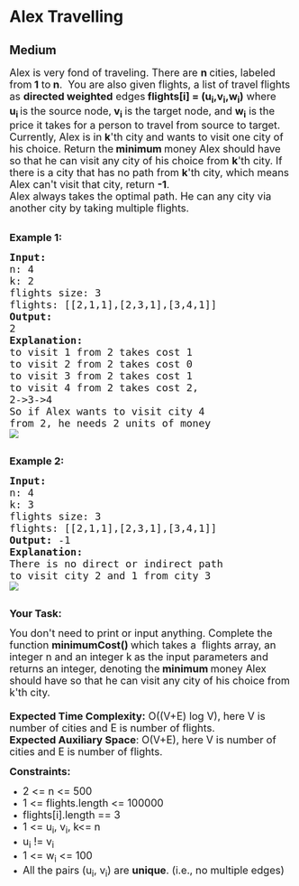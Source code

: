 # Alex Travelling
## Medium
<div class="problems_problem_content__Xm_eO"><p><span style="font-size: 18px;">Alex is very fond of traveling. There are&nbsp;<strong>n </strong>cities, labeled from<strong> 1</strong> to<strong> n</strong>.&nbsp;&nbsp;You are also given flights, a list of travel flights as <strong>directed weighted</strong> edges<strong> flights[i] = (u<sub>i</sub>,v<sub>i</sub>,w<sub>i</sub>)</strong>&nbsp;where<strong> u<sub>i&nbsp;</sub></strong>is the source node,<strong> v<sub>i</sub>&nbsp;</strong>is the target node, and <strong>w<sub>i</sub></strong>&nbsp;is the price it takes for a person to travel from source to target.<br>Currently, Alex is in <strong>k</strong>'th city and wants to visit one city of his choice. Return&nbsp;the<strong>&nbsp;minimum&nbsp;</strong>money&nbsp;Alex should have so&nbsp;that he can visit any city of his choice from <strong>k</strong>'th&nbsp;city. If there is a city that has no path from&nbsp;<strong>k</strong>'th city, which means Alex can't visit that city,&nbsp;return <strong>-1</strong>.&nbsp;<br>Alex always takes the optimal path. He can any city via another city by taking multiple flights.</span><br>&nbsp;</p>
<p><span style="font-size: 18px;"><strong>Example 1:</strong></span></p>
<pre><span style="font-size: 18px;"><strong>Input:</strong>
n: 4
k: 2
flights size: 3
flights: [[2,1,1],[2,3,1],[3,4,1]]
<strong>Output:</strong>
2
<strong>Explanation:</strong>
to visit 1 from 2 takes cost 1
to visit 2 from 2 takes cost 0
to visit 3 from 2 takes cost 1
to visit 4 from 2 takes cost 2,
2-&gt;3-&gt;4
So if Alex wants to visit city 4
from 2, he needs 2 units of money
</span><img src="https://media.geeksforgeeks.org/img-practice/PROD/addEditProblem/711152/Web/Other/3d37201b-eda2-4fbf-97d7-cde7afa25d3c_1685087900.png">

</pre>
<p><span style="font-size: 18px;"><strong>Example 2:</strong></span></p>
<pre><span style="font-size: 18px;"><strong>Input:</strong>
n: 4 
k: 3 
flights size: 3 
flights: [[2,1,1],[2,3,1],[3,4,1]] 
<strong>Output:</strong> -1
<strong>Explanation:</strong>
There is no direct or indirect path 
to visit city 2 and 1 from city 3
</span><img src="https://media.geeksforgeeks.org/img-practice/PROD/addEditProblem/711152/Web/Other/81ceaa5b-7e97-4937-9431-ff299dacb76e_1685087901.png">

</pre>
<p><span style="font-size: 18px;"><strong>Your Task:</strong></span></p>
<p><span style="font-size: 18px;">You don't need to print or input anything. Complete the function <strong>minimumCost()&nbsp;</strong>which takes a&nbsp; flights array, an integer n and an integer k<strong>&nbsp;</strong>as the input parameters and returns an integer, denoting&nbsp;the<strong> minimum&nbsp;</strong>money Alex should have so&nbsp;that he can visit any city of his choice from k'th city.<br><br><strong>Expected Time Complexity:</strong> O((V+E) log V), here V is number of cities and E is number of flights.&nbsp;<br><strong>Expected Auxiliary Space</strong>: O(V+E), here V is number of cities and E is number of flights.&nbsp;</span></p>
<p><span style="font-size: 18px;"><strong>Constraints:</strong></span></p>
<ul>
<li><span style="font-size: 18px;">2 &lt;= n &lt;= 500</span></li>
<li><span style="font-size: 18px;">1 &lt;= flights.length&nbsp;&lt;= 100000</span></li>
<li><span style="font-size: 18px;">flights[i].length == 3</span></li>
<li><span style="font-size: 18px;">1 &lt;= u<sub>i</sub>, v<sub>i</sub>, k&lt;= n</span></li>
<li><span style="font-size: 18px;">u<sub>i</sub>&nbsp;!= v<sub>i</sub></span></li>
<li><span style="font-size: 18px;">1 &lt;= w<sub>i</sub>&nbsp;&lt;= 100</span></li>
<li><span style="font-size: 18px;">All the pairs&nbsp;(u<sub>i</sub>, v<sub>i</sub>)&nbsp;are&nbsp;<strong>unique</strong>. (i.e., no multiple edges)</span></li>
</ul></div>